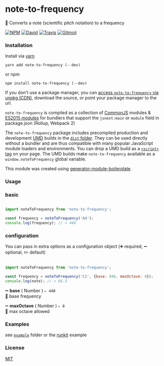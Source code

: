 # note-to-frequency

🎼 Converts a note (scientific pitch notation) to a frequency

[![NPM](https://img.shields.io/npm/v/note-to-frequency.svg?style=flat-square)](https://www.npmjs.com/package/note-to-frequency)
[![David](https://img.shields.io/david/duivvv/note-to-frequency.svg?style=flat-square)](https://david-dm.org/duivvv/note-to-frequency)
[![Travis](https://img.shields.io/travis/duivvv/note-to-frequency/master.svg?style=flat-square)](https://travis-ci.org/duivvv/note-to-frequency)
[![Gitmoji](https://img.shields.io/badge/gitmoji-%20😜%20😍-FFDD67.svg?style=flat-square)](https://gitmoji.carloscuesta.me/)

### Installation

Install via [yarn](https://github.com/yarnpkg/yarn)

	yarn add note-to-frequency (--dev)

or npm

	npm install note-to-frequency (--dev)


If you don't use a package manager, you can [access `note-to-frequency` via unpkg (CDN)](https://unpkg.com/note-to-frequency/), download the source, or point your package manager to the url.

`note-to-frequency` is compiled as a collection of [CommonJS](http://webpack.github.io/docs/commonjs.html) modules & [ES2015 modules](http://www.2ality.com/2014/09/es6-modules-final.html) for bundlers that support the `jsnext:main` or `module` field in package.json (Rollup, Webpack 2)

The `note-to-frequency` package includes precompiled production and development [UMD](https://github.com/umdjs/umd) builds in the [`dist` folder](https://unpkg.com/note-to-frequency/dist/). They can be used directly without a bundler and are thus compatible with many popular JavaScript module loaders and environments. You can drop a UMD build as a [`<script>` tag](https://unpkg.com/note-to-frequency) on your page. The UMD builds make `note-to-frequency` available as a `window.noteToFrequency` global variable.

This module was created using [generator-module-boilerplate](https://github.com/duivvv/generator-module-boilerplate).

### Usage

### basic

```js

import noteToFrequency from 'note-to-frequency';

const frequency = noteToFrequency('A4');
console.log(frequency); // > 440

```

### configuration

You can pass in extra options as a configuration object (➕ required, ➖ optional, ✏️ default)

```js

import noteToFrequency from 'note-to-frequency';

const frequency = noteToFrequency('C2', {base: 446, maxOctave: 4});
console.log(note); // > 66.3

```

➖ **base** ( Number ) ` ✏️ 440 `
<br/> 📝 base frequency

➖ **maxOctave** ( Number ) ` ✏️ 8 `
<br/> 📝 max octave allowed


### Examples

see [`example`](example/script.js) folder or the [runkit](https://runkit.com/duivvv/note-to-frequency) example

### License

[MIT](LICENSE)
